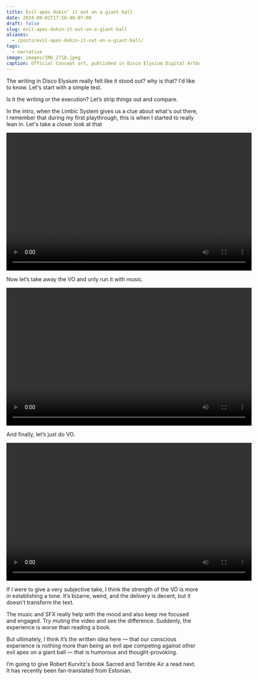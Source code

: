 ```yaml
---
title: Evil apes dukin’ it out on a giant ball
date: 2024-09-01T17:56:48-07:00
draft: false
slug: evil-apes-dukin-it-out-on-a-giant-ball
aliases:
  - /posts/evil-apes-dukin-it-out-on-a-giant-ball/
tags:
  - narrative
image: images/IMG_2718.jpeg
caption: Official Concept art, published in Disco Elysium Digital Artbook
---
```


The writing in Disco Elysium really felt like it stood out? why is that? I'd like to know. Let's start with a simple test.

Is it the writing or the execution? Let’s strip things out and compare. <!--more-->

In the intro, when the Limbic System gives us a clue about what's out there, I remember that during my first playthrough, this is when I started to really lean in. Let's take a closer look at that

<div class="video-container">
  <video width="640" height="360" controls>
    <source src="/videos/disco_full.mp4" type="video/mp4">
    Your browser does not support the video tag.
  </video>
</div>

Now let’s take away the VO and only run it with music.

<div class="video-container">
  <video width="640" height="360" controls>
    <source src="/videos/disco_music.mp4" type="video/mp4">
    Your browser does not support the video tag.
  </video>
</div>

And finally, let’s just do VO.

<div class="video-container">
  <video width="640" height="360" controls>
    <source src="/videos/disco_vo.mp4" type="video/mp4">
    Your browser does not support the video tag.
  </video>
</div>

If I were to give a very subjective take, I think the strength of the VO is more in establishing a tone. It’s bizarre, weird, and the delivery is decent, but it doesn't transform the text.

The music and SFX really help with the mood and also keep me focused and engaged. Try muting the video and see the difference. Suddenly, the experience is worse than reading a book.

But ultimately, I think it’s the written idea here — that our conscious experience is nothing more than being an evil ape competing against other evil apes on a giant ball — that is humorous and thought-provoking.

I’m going to give Robert Kurvitz's book Sacred and Terrible Air a read next. It has recently been fan-translated from Estonian.

